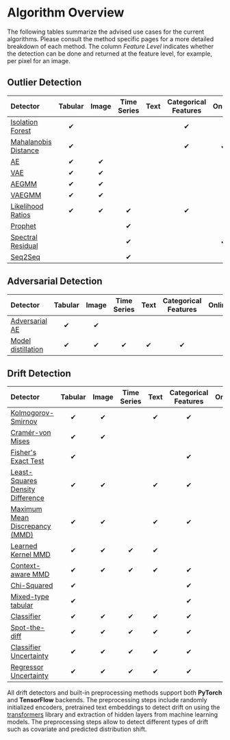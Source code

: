 # Algorithm Overview

The following tables summarize the advised use cases for the current algorithms. Please consult the method specific pages for a more detailed breakdown of each method. The column *Feature Level* indicates whether the detection can be done and returned at the feature level, for example, per pixel for an image.

## Outlier Detection

|Detector|Tabular|Image|Time Series|Text|Categorical Features|Online|Feature Level|
|:---|:---:|:---:|:---:|:---:|:---:|:---:|:---:|
|[Isolation Forest](../od/methods/iforest.ipynb)|✔| | | |✔| | |
|[Mahalanobis Distance](../od/methods/mahalanobis.ipynb)|✔| | | |✔|✔| |
|[AE](../od/methods/ae.ipynb)|✔|✔| | | | |✔|
|[VAE](../od/methods/vae.ipynb)|✔|✔| | | | |✔|
|[AEGMM](../od/methods/aegmm.ipynb)|✔|✔| | | | | |
|[VAEGMM](../od/methods/vaegmm.ipynb)|✔|✔| | | | | |
|[Likelihood Ratios](../od/methods/llr.ipynb)|✔|✔|✔| |✔| |✔|
|[Prophet](../od/methods/prophet.ipynb)| | |✔| | | | |
|[Spectral Residual](../od/methods/sr.ipynb)| | |✔| | |✔|✔|
|[Seq2Seq](../od/methods/seq2seq.ipynb)| | |✔| | | |✔|

## Adversarial Detection

|Detector|Tabular|Image|Time Series|Text|Categorical Features|Online|Feature Level|
|:---|:---:|:---:|:---:|:---:|:---:|:---:|:---:|
|[Adversarial AE](../ad/methods/adversarialae.ipynb)|✔|✔| | | | | |
|[Model distillation](../ad/methods/modeldistillation.ipynb)|✔|✔|✔|✔|✔| | | |

## Drift Detection

| Detector                                                          |Tabular|Image|Time Series|Text|Categorical Features|Online|Feature Level|
|:------------------------------------------------------------------|:---:|:---:|:---:|:---:|:---:|:---:|:---:|
| [Kolmogorov-Smirnov](../cd/methods/ksdrift.ipynb)                 |✔|✔| |✔|✔| |✔|
| [Cramér-von Mises](../cd/methods/cvmdrift.ipynb)                  |✔|✔| | | |✔|✔|
| [Fisher's Exact Test](../cd/methods/fetdrift.ipynb)               |✔| | | |✔|✔|✔|
| [Least-Squares Density Difference](../cd/methods/lsdddrift.ipynb) |✔|✔| |✔|✔|✔| |
| [Maximum Mean Discrepancy (MMD)](../cd/methods/mmddrift.ipynb)    |✔|✔| |✔|✔|✔| |
| [Learned Kernel MMD](../cd/methods/learnedkerneldrift.ipynb)      |✔|✔|✔|✔| | | |
| [Context-aware MMD](../cd/methods/contextmmddrift.ipynb)          |✔|✔|✔|✔|✔| | | |
| [Chi-Squared](../cd/methods/chisquaredrift.ipynb)                 |✔| | | |✔| |✔|
| [Mixed-type tabular](../cd/methods/tabulardrift.ipynb)            |✔| | | |✔| |✔|
| [Classifier](../cd/methods/classifierdrift.ipynb)                 |✔|✔|✔|✔|✔| | |
| [Spot-the-diff](../cd/methods/spotthediffdrift.ipynb)             |✔|✔|✔|✔|✔| |✔|
| [Classifier Uncertainty](../cd/methods/modeluncdrift.ipynb)       |✔|✔|✔|✔|✔| | |
| [Regressor Uncertainty](../cd/methods/modeluncdrift.ipynb)        |✔|✔|✔|✔|✔| | | |

All drift detectors and built-in preprocessing methods support both **PyTorch** and **TensorFlow** backends.
The preprocessing steps include randomly initialized encoders, pretrained text embeddings to detect drift on 
using the [transformers](https://github.com/huggingface/transformers) library and extraction of hidden layers from machine learning models. 
The preprocessing steps allow to detect different types of drift such as covariate and predicted distribution shift.
